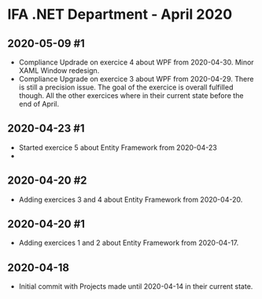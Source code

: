 IFA .NET Department - April 2020
================================

## 2020-05-09 #1

* Compliance Updrade on exercice 4 about WPF from 2020-04-30. Minor XAML Window redesign.
* Compliance Upgrade on exercice 3 about WPF from 2020-04-29. There is still a precision issue. The goal of the exercice is overall fulfilled though. All the other exercices where in their current state before the end of April.

## 2020-04-23 #1

* Started exercice 5 about Entity Framework from 2020-04-23
* 
## 2020-04-20 #2

* Adding exercices 3 and 4 about Entity Framework from 2020-04-20.

## 2020-04-20 #1

* Adding exercices 1 and 2 about Entity Framework from 2020-04-17.

## 2020-04-18

* Initial commit with Projects made until 2020-04-14 in their current state.